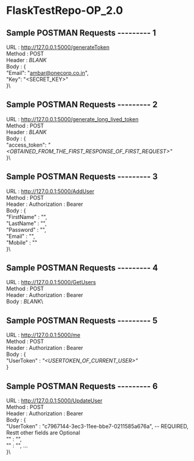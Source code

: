 # FlaskTestRepo-OP_2.0

## Sample POSTMAN Requests --------- 1
URL : http://127.0.0.1:5000/generateToken \
Method : POST\
Header : *BLANK*\
Body :  {\
    "Email": "ambar@onecorp.co.in",\
    "Key": "<SECRET_KEY>"\
}\

## Sample POSTMAN Requests --------- 2
URL : http://127.0.0.1:5000/generate_long_lived_token \
Method : POST\
Header : *BLANK*\
Body :  {\
    "access_token": *"<OBTAINED_FROM_THE_FIRST_RESPONSE_OF_FIRST_REQUEST>"*\
}\

## Sample POSTMAN Requests --------- 3
URL : http://127.0.0.1:5000/AddUser \
Method : POST\
Header : Authorization : Bearer *<LONG-LIVE-TOKEN>*\
Body :  {\
    "FirstName" : "",\
    "LastName" : "",\
    "Password" : "",\
    "Email" : "",\
    "Mobile" : ""\
}\

## Sample POSTMAN Requests --------- 4
URL : http://127.0.0.1:5000/GetUsers \
Method : POST\
Header : Authorization : Bearer *<LONG-LIVE-TOKEN>*\
Body :  *BLANK*\

## Sample POSTMAN Requests --------- 5
URL : http://127.0.0.1:5000/me \
Method : POST\
Header : Authorization : Bearer *<LONG-LIVE-TOKEN>*\
Body :  {\
    "UserToken" : *"<USERTOKEN_OF_CURRENT_USER>"*\
}

## Sample POSTMAN Requests --------- 6
URL : http://127.0.0.1:5000/UpdateUser \
Method : POST\
Header : Authorization : Bearer *<LONG-LIVE-TOKEN>*\
Body :  {\
    "UserToken" : "c7967144-3ec3-11ee-bbe7-0211585a676a",     -- REQUIRED, Restt other fields are Optional\
    "" : "",\
    "" : "", ...\
}\

